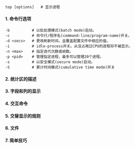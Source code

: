 ```
top [options]	# 显示进程
```

#### 1. 命令行选项

```
-b			# 以批处理模式(batch mode)启动。
-c			# 命令行/程序名(command-line/program-name)开关。
-d <secs>	# 更改刷新时间，且覆盖配置文件中相应的值。
-i			# idle-process开关。从没占用过CPU的进程将不被显示。
-n <max>	# 指定迭代次数或帧数。
-p <pid>	# 管理指定进程，最多可以管理20个进程。
-s			# 以安全模式(secure mode)启动。
-S			# 累计时间模式(cumulative time mode)开关

```



#### 2. 统计区的描述

#### 3. 字段和列的显示

#### 4. 交互命令

#### 5. 交替显示的规则

#### 6. 文件

#### 7. 简单技巧